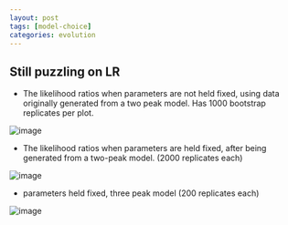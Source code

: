 ```yaml
---
layout: post
tags: [model-choice]
categories: evolution
---
```






 





Still puzzling on LR
--------------------

-   The likelihood ratios when parameters are not held fixed, using data
    originally generated from a two peak model. Has 1000 bootstrap
    replicates per plot.

![image](http://openwetware.org/images/thumb/1/12/Simulated_2_LR_fitpar.png/300px-Simulated_2_LR_fitpar.png)

-   The likelihood ratios when parameters are held fixed, after being
    generated from a two-peak model. (2000 replicates each)

![image](http://openwetware.org/images/thumb/2/22/Simulated_LR.png/300px-Simulated_LR.png)

-   parameters held fixed, three peak model (200 replicates each)

![image](http://openwetware.org/images/thumb/0/00/Simulated_3_LR.png/300px-Simulated_3_LR.png)

